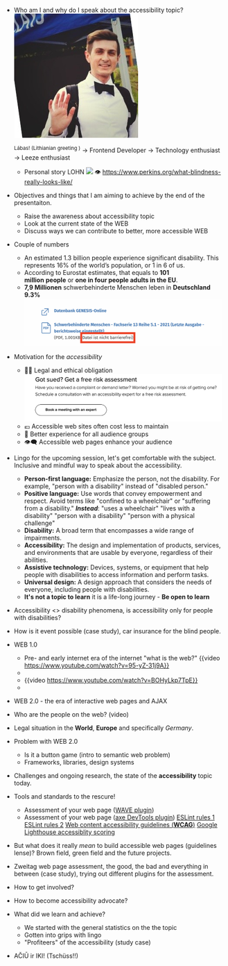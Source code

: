 - Who am I and why do I speak about the accessibility topic?
  ![image.png](../assets/image_1728980884509_0.png)
  
  <sup>Lábas! (Lithianian greeting )</sup>
  → Frontend Developer
  → Technology enthusiast
  → Leeze enthusiast
	- Personal story LOHN
	  ![](https://icrcat.com/wp-content/uploads/2016/10/leber-5.png)
	  👁️ https://www.perkins.org/what-blindness-really-looks-like/
- Objectives and things that I am aiming to achieve by the end of the presentaiton.
	- Raise the awareness about accessibility topic
	- Look at the current state of the WEB
	- Discuss ways we can contribute to better, more accessible WEB
- Couple of numbers
	- An estimated 1.3 billion people experience significant disability. This represents 16% of the world’s population, or 1 in 6 of us.
	- According to Eurostat estimates, that equals to **101 million** **people** or **one in four people adults in the EU**.
	- **7,9 Millionen** schwerbehinderte Menschen leben in **Deutschland 9.3%**
	  ![image.png](../assets/image_1729009880196_0.png)
- Motivation for the *accessibility*
	- 👩‍⚖️ Legal and ethical obligation
	  ![image.png](../assets/image_1728978408337_0.png)
	- 💶 Accessible web sites often cost less to maintain
	- 💯 Better experience for all audience groups
	- 👁️‍🗨️ Accessible web pages enhance your audience
- Lingo for the upcoming session, let's get comfortable with the subject. Inclusive and mindful way to speak about the accessibility.
	- **Person-first language:** Emphasize the person, not the disability. For example, "person with a disability" instead of "disabled person."
	- **Positive language:** Use words that convey empowerment and respect. Avoid terms like "confined to a wheelchair" or "suffering from a disability." 
	  **_Instead_**:
	  "uses a wheelchair"
	  "lives with a disability"
	  "person with a disability"
	  "person with a physical challenge"
	- **Disability:** A broad term that encompasses a wide range of impairments.
	- **Accessibility:** The design and implementation of products, services, and environments that are usable by everyone, regardless of their abilities.
	- **Assistive technology:** Devices, systems, or equipment that help people with disabilities to access information and perform tasks.
	- **Universal design:** A design approach that considers the needs of everyone, including people with disabilities.
	- **It's not a topic to learn** it is a life-long journey - **Be open to learn**
- Accessibility <> disability phenomena, is accessibility only for people with disabilities?
- How is it event possible (case study), car insurance for the blind people.
- WEB 1.0
	- Pre- and early internet era of the internet "what is the web?" {{video https://www.youtube.com/watch?v=95-yZ-31j9A}}
	-
	- {{video https://www.youtube.com/watch?v=BOHyLkp7TpE}}
	-
- WEB 2.0 - the era of interactive web pages and AJAX
- Who are the people on the web? (video)
- Legal situation in the **World**, **Europe** and specifically _*Germany*_.
- Problem with WEB 2.0
	- Is it a button game (intro to semantic web problem)
	- Frameworks, libraries, design systems
- Challenges and ongoing research, the state of the **accessibility** topic today.
- Tools and standards to the rescure!
	- Assessment of your web page ([WAVE plugin](https://wave.webaim.org/extension/))
	- Assessment of your web page ([axe DevTools plugin](https://chromewebstore.google.com/detail/axe-devtools-web-accessib/lhdoppojpmngadmnindnejefpokejbdd?pli=1))
	  [ESLint rules 1](https://web.dev/articles/accessibility-auditing-react)
	  [ESLint rules 2](https://typescript-eslint.io/rules/explicit-member-accessibility/)
	  [Web content accessibility guidelines (**WCAG**)](https://www.w3.org/WAI/standards-guidelines/wcag/)
	  [Google Lighthouse accessiblity scoring](https://developer.chrome.com/docs/lighthouse/accessibility/scoring)
- But what does it really *mean* to build accessible web pages (guidelines lense)? Brown field, green field and the future projects.
- Zweitag web page assessment, the good, the bad and everything in between (case study), trying out different plugins for the assessment.
- How to get involved?
- How to become accessibility advocate?
- What did we learn and achieve?
	- We started with the general statistics on the the topic
	- Gotten into grips with lingo
	- "Profiteers" of the accessibility (study case)
- AČIŪ ir IKI! (Tschüss!!)